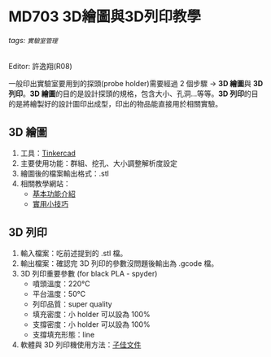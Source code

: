 # MD703 3D繪圖與3D列印教學

###### tags: `實驗室管理`

Editor: 許逸翔(R08)

一般印出實驗室要用到的探頭(probe holder)需要經過 2 個步驟 → **3D 繪圖**與 **3D 列印**。**3D 繪圖**的目的是設計探頭的規格，包含大小、孔洞…等等。**3D 列印**的目的是將繪製好的設計圖印出成型，印出的物品能直接用於相關實驗。

## 3D 繪圖
1. 工具：[Tinkercad](https://www.tinkercad.com/dashboard)
2. 主要使用功能：群組、挖孔、大小調整解析度設定
3. 繪圖後的檔案輸出格式：.stl
4. 相關教學網站：
    - [基本功能介紹](https://sites.google.com/a/jbps.ttct.edu.tw/3d-lie-yin-ke-cheng/09dui-qi-yu-qie-ge)
    - [實用小技巧](https://www.xteach.net/wecourseware/4ed806d2-6690-11e9-864f-0242c0a81002)

## 3D 列印
1. 輸入檔案：吃前述提到的 .stl 檔。
2. 輸出檔案：確認完 3D 列印的參數沒問題後輸出為 .gcode 檔。
3. 3D 列印重要參數 (for black PLA - spyder)
    - 噴頭溫度：220°C
    - 平台溫度：50°C
    - 列印品質：super quality
    - 填充密度：小 holder 可以設為 100%
    - 支撐密度：小 holder 可以設為 100%
    - 支撐填充形態：line
4. 軟體與 3D 列印機使用方法：[子佳文件](https://docs.google.com/document/d/12ADjYwN-y1Bsul9udg6LIXKWmVShLo9nLkZFtRd8rvs/edit?usp=sharing)